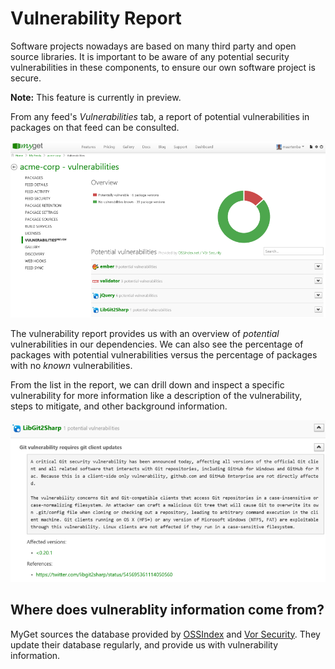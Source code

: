 # Vulnerability Report

Software projects nowadays are based on many third party and open source libraries. It is important to be aware of any potential security vulnerabilities in these components, to ensure our own software project is secure.

<p class="alert alert-info">
    <strong>Note:</strong> This feature is currently in preview.
</p>

From any feed's _Vulnerabilities_ tab, a report of potential vulnerabilities in packages on that feed can be consulted.

![Vulnerability report for packages](Images/vulnerability-report.png)

The vulnerability report provides us with an overview of _potential_ vulnerabilities in our dependencies. We can also see the percentage of packages with potential vulnerabilities versus the percentage of packages with no _known_ vulnerabilities.

From the list in the report, we can drill down and inspect a specific vulnerability for more information like a description of the vulnerability, steps to mitigate, and other background information.

![Vulnerability information for specific package](Images/vulnerability.png)

## Where does vulnerablity information come from?

MyGet sources the database provided by [OSSIndex](http://ossindex.net) and [Vor Security](http://www.vorsecurity.com). They update their database regularly, and provide us with vulnerability information.